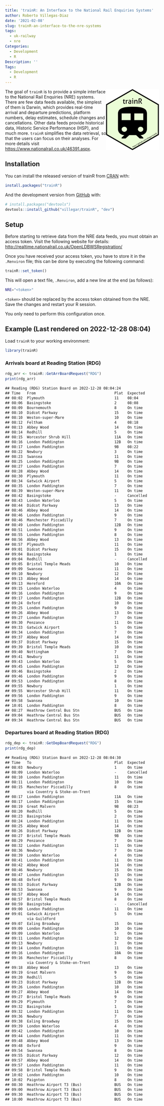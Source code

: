 ```yaml
---
title: 'trainR: An Interface to the National Rail Enquiries Systems'
author: Roberto Villegas-Diaz
date: '2021-02-08'
slug: trainR-an-interface-to-the-nre-systems
tags:
  - uk-railway
  - nre
Categories:
  - Development
  - R
Description: ''
Tags:
  - Development
  - R
---
```


<img src="https://raw.githubusercontent.com/villegar/trainR/main/inst/images/logo.png" alt="logo" align="right" height=200px/>

The goal of `trainR` is to provide a simple interface to the 
National Rail Enquiries (NRE) systems. There are few data feeds 
available, the simplest of them is Darwin, which provides real-time 
arrival and departure predictions, platform numbers, delay estimates, 
schedule changes and cancellations. Other data feeds provide historical 
data, Historic Service Performance (HSP), and much more. `trainR` 
simplifies the data retrieval, so that the users can focus on their 
analyses. For more details visit 
https://www.nationalrail.co.uk/46391.aspx.

## Installation

You can install the released version of trainR from [CRAN](https://CRAN.R-project.org) with:

``` r
install.packages("trainR")
```

And the development version from [GitHub](https://github.com/) with:

``` r
# install.packages("devtools")
devtools::install_github("villegar/trainR", "dev")
```

## Setup
Before starting to retrieve data from the NRE data feeds, you must obtain an access token. 
Visit the following website for details: http://realtime.nationalrail.co.uk/OpenLDBWSRegistration/

Once you have received your access token, you have to store it in the `.Renviron` file; this can be 
done by executing the following command:


```r
trainR::set_token()
```

This will open a text file, `.Renviron`, add a new line at the end (as follows):

```bash
NRE="<token>"
```

`<token>` should be replaced by the access token obtained from the NRE. Save the changes and restart 
your R session.

You only need to perform this configuration once.

## Example (Last rendered on 2022-12-28 08:04)

Load `trainR` to your working environment:

```r
library(trainR)
```

### Arrivals board at Reading Station (RDG)


```r
rdg_arr <- trainR::GetArrBoardRequest("RDG")
print(rdg_arr)
```

```
## Reading (RDG) Station Board on 2022-12-28 08:04:24
## Time   From                                    Plat  Expected
## 08:02  Plymouth                                11    08:04
## 08:06  Basingstoke                             2     08:08
## 08:09  Bournemouth                             8     On time
## 08:10  Didcot Parkway                          15    On time
## 08:10  Weston-super-Mare                       10    On time
## 08:12  Feltham                                 4     08:18
## 08:13  Abbey Wood                              14    On time
## 08:14  Redhill                                 5     On time
## 08:15  Worcester Shrub Hill                    11A   On time
## 08:16  London Paddington                       12B   On time
## 08:17  London Paddington                       9B    08:22
## 08:22  Newbury                                 3     On time
## 08:23  Swansea                                 11    On time
## 08:25  London Paddington                       9B    On time
## 08:27  London Paddington                       7     On time
## 08:28  Abbey Wood                              14    On time
## 08:30  Plymouth                                11    On time
## 08:34  Gatwick Airport                         5     On time
## 08:35  London Paddington                       7     On time
## 08:39  Weston-super-Mare                       11    On time
## 08:42  Basingstoke                             -     Cancelled
## 08:43  London Waterloo                         5     On time
## 08:44  Didcot Parkway                          13    On time
## 08:46  Abbey Wood                              14    On time
## 08:46  London Paddington                       9     On time
## 08:46  Manchester Piccadilly                   7     On time
## 08:49  London Paddington                       12B   On time
## 08:51  London Paddington                       9     On time
## 08:55  London Paddington                       8     On time
## 08:56  Abbey Wood                              13    On time
## 08:57  Plymouth                                11    On time
## 09:01  Didcot Parkway                          15    On time
## 09:04  Basingstoke                             1     On time
## 09:04  Redhill                                 -     Cancelled
## 09:05  Bristol Temple Meads                    10    On time
## 09:09  Swansea                                 11    On time
## 09:10  Newbury                                 12    On time
## 09:13  Abbey Wood                              14    On time
## 09:13  Hereford                                10A   On time
## 09:15  London Waterloo                         4     On time
## 09:16  London Paddington                       9     On time
## 09:17  London Paddington                       12B   On time
## 09:24  Oxford                                  10    On time
## 09:25  London Paddington                       9     On time
## 09:26  Abbey Wood                              13    On time
## 09:27  London Paddington                       7     On time
## 09:30  Penzance                                11    On time
## 09:33  Gatwick Airport                         5     On time
## 09:34  London Paddington                       7     On time
## 09:37  Abbey Wood                              14    On time
## 09:37  Didcot Parkway                          15    On time
## 09:39  Bristol Temple Meads                    10    On time
## 09:40  Nottingham                              7     On time
## 09:41  Newbury                                 11    On time
## 09:43  London Waterloo                         5     On time
## 09:45  London Paddington                       12    On time
## 09:46  Basingstoke                             2     On time
## 09:46  London Paddington                       9     On time
## 09:53  London Paddington                       8     On time
## 09:55  Newbury                                 1     On time
## 09:55  Worcester Shrub Hill                    11    On time
## 09:56  London Paddington                       9     On time
## 09:58  Swansea                                 10    On time
## 10:01  London Paddington                       8     On time
## 08:27  Heathrow Central Bus Stn                BUS   On time
## 09:04  Heathrow Central Bus Stn                BUS   On time
## 09:34  Heathrow Central Bus Stn                BUS   On time
```

### Departures board at Reading Station (RDG)


```r
rdg_dep <- trainR::GetDepBoardRequest("RDG")
print(rdg_dep)
```

```
## Reading (RDG) Station Board on 2022-12-28 08:04:30
## Time   To                                      Plat  Expected
## 08:03  Newbury                                 1     On time
## 08:09  London Waterloo                         -     Cancelled
## 08:10  London Paddington                       11    On time
## 08:11  London Paddington                       10    On time
## 08:15  Manchester Piccadilly                   8     On time
##        via Coventry & Stoke-on-Trent           
## 08:17  London Paddington                       11A   On time
## 08:17  London Paddington                       15    On time
## 08:19  Great Malvern                           9B    08:23
## 08:20  Redhill                                 5     On time
## 08:23  Basingstoke                             2     On time
## 08:24  London Paddington                       11    On time
## 08:25  Abbey Wood                              14    On time
## 08:26  Didcot Parkway                          12B   On time
## 08:27  Bristol Temple Meads                    9B    On time
## 08:29  Penzance                                7     On time
## 08:32  London Paddington                       11    On time
## 08:36  Newbury                                 7     On time
## 08:39  London Waterloo                         4     On time
## 08:41  London Paddington                       11    On time
## 08:42  Abbey Wood                              14    On time
## 08:46  Newbury                                 15    On time
## 08:47  London Paddington                       13    On time
## 08:48  Oxford                                  9     On time
## 08:53  Didcot Parkway                          12B   On time
## 08:53  Swansea                                 9     On time
## 08:57  Abbey Wood                              14    On time
## 08:57  Bristol Temple Meads                    8     On time
## 08:59  Basingstoke                             -     Cancelled
## 09:00  London Paddington                       11    On time
## 09:01  Gatwick Airport                         5     On time
##        via Guildford                           
## 09:07  Ealing Broadway                         15    On time
## 09:09  London Paddington                       10    On time
## 09:09  London Waterloo                         5     On time
## 09:11  London Paddington                       12    On time
## 09:13  Newbury                                 3     On time
## 09:14  London Paddington                       11    On time
## 09:16  London Paddington                       10A   On time
## 09:16  Manchester Piccadilly                   8     On time
##        via Coventry & Stoke-on-Trent           
## 09:18  Abbey Wood                              13    On time
## 09:19  Great Malvern                           9     On time
## 09:20  Redhill                                 5     On time
## 09:23  Didcot Parkway                          12B   On time
## 09:26  London Paddington                       10    On time
## 09:27  Abbey Wood                              14    On time
## 09:27  Bristol Temple Meads                    9     On time
## 09:29  Plymouth                                7     On time
## 09:32  Basingstoke                             1     On time
## 09:32  London Paddington                       11    On time
## 09:36  Newbury                                 7     On time
## 09:38  Ealing Broadway                         15    On time
## 09:39  London Waterloo                         4     On time
## 09:42  London Paddington                       10    On time
## 09:44  London Paddington                       11    On time
## 09:48  Abbey Wood                              13    On time
## 09:48  Oxford                                  9     On time
## 09:54  Swansea                                 8     On time
## 09:55  Didcot Parkway                          12    On time
## 09:57  Abbey Wood                              14    On time
## 09:57  London Paddington                       11    On time
## 09:58  Bristol Temple Meads                    9     On time
## 10:02  London Paddington                       10    On time
## 10:02  Paignton                                8     On time
## 08:30  Heathrow Airport T3 (Bus)               BUS   On time
## 09:00  Heathrow Airport T3 (Bus)               BUS   On time
## 09:30  Heathrow Airport T3 (Bus)               BUS   On time
## 10:00  Heathrow Airport T3 (Bus)               BUS   On time
```
